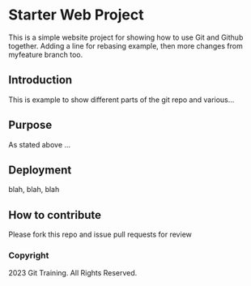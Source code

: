 # Starter Web Project

This is a simple website project for showing how to use Git and Github together. Adding a line for rebasing example, then more changes from myfeature branch too.

## Introduction

This is example to show different parts of the git repo and various...
## Purpose

As stated above ...

## Deployment

blah, blah, blah

## How to contribute

Please fork this repo and issue pull requests for review

### Copyright

2023 Git Training.  All Rights Reserved.